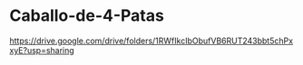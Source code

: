 # Caballo-de-4-Patas

https://drive.google.com/drive/folders/1RWfIkcIbObufVB6RUT243bbt5chPxxyE?usp=sharing
